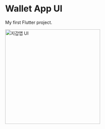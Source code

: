 # Wallet App UI

My first Flutter project.

<img width="305" alt="지갑앱 UI" src="https://github.com/chaeyeon530/wallet_app_UI/assets/107799302/93e45231-d76a-4495-a7f9-8c6a53b7485c">
